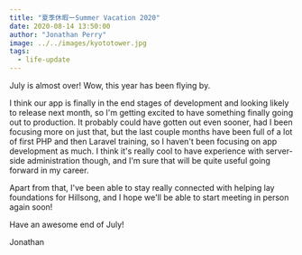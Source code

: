 ```yaml
---
title: "夏季休暇ーSummer Vacation 2020"
date: 2020-08-14 13:50:00
author: "Jonathan Perry"
image: ../../images/kyototower.jpg
tags:
  - life-update
---
```


July is almost over! Wow, this year has been flying by.

I think our app is finally in the end stages of development and looking likely
to release next month, so I'm getting excited to have something finally going
out to production. It probably could have gotten out even sooner, had I been
focusing more on just that, but the last couple months have been full of a
lot of first PHP and then Laravel training, so I haven't been focusing on
app development as much. I think it's really cool to have experience with server-side
administration though, and I'm sure that will be quite useful going forward
in my career.

Apart from that, I've been able to stay really connected with helping lay
foundations for Hillsong, and I hope we'll be able to start meeting in person
again soon!

Have an awesome end of July!

Jonathan
